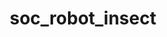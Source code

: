 ---
layout: my_redirect
title: soc_robot_insect
permalink: /aiopschool/socialerobot/insect
redirect_url: "/static/socialerobot/insect"
---